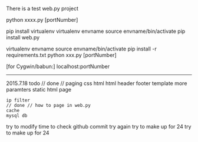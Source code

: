There is a test web.py project

python xxxx.py [portNumber]


pip install virtualenv
virtualenv envname
source envname/bin/activate
pip install web.py




virtualenv envname
source envname/bin/activate
pip install -r requirements.txt
python xxx.py [portNumber]

[for Cygwin/babun:]
localhost:portNumber


---
2015.7.18
todo 
    // done // paging
    css
    html
    html header footer
     template more paramters
    static html page
	
    ip filter
    // done // how to page in web.py
    cache
    mysql db

try to modify time to check github commit
try again
try to make up for 24
try to make up for 24
